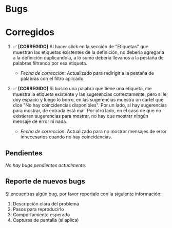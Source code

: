 # Bugs

# Corregidos

1. ✅ **[CORREGIDO]** Al hacer click en la sección de "Etiquetas" que muestran las etiquetas existentes de la definición, no debería agregarla a la definición duplicandola, a lo sumo debería llevanos a la pestaña de palabras filtrando por esa etiqueta.
   - *Fecha de corrección*: Actualizado para redirigir a la pestaña de palabras con el filtro aplicado.

2. ✅ **[CORREGIDO]** Si busco una palabra que tiene una etiqueta, me muestra la etiqueta existente y las sugerencias correctamente, pero si le doy espacio y luego lo borro, en las sugerencias muestra un cartel que dice "No hay coincidencias disponibles". Por un lado, si hay sugerencias para mostrar, de entrada está mal. Por otro lado, en el caso de que no existieran sugerencias para mostrar, no hay que mostrar ningún mensaje de error ni nada.
   - *Fecha de corrección*: Actualizado para no mostrar mensajes de error innecesarios cuando no hay coincidencias.

## Pendientes

*No hay bugs pendientes actualmente.*

## Reporte de nuevos bugs

Si encuentras algún bug, por favor reportalo con la siguiente información:
1. Descripción clara del problema
2. Pasos para reproducirlo
3. Comportamiento esperado
4. Capturas de pantalla (si aplica)